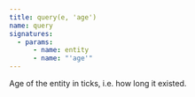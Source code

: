 ```yaml
---
title: query(e, 'age')
name: query
signatures:
  - params:
      - name: entity
      - name: "'age'"
---
```


Age of the entity in ticks, i.e. how long it existed.
